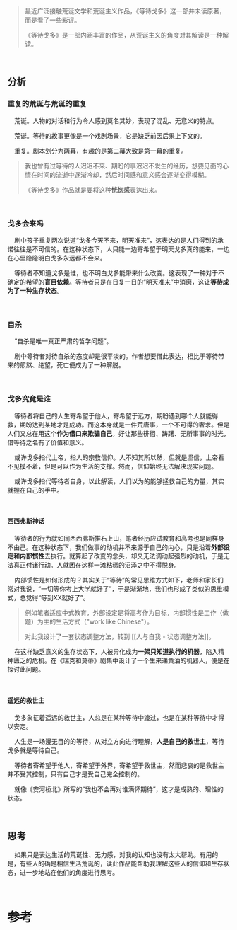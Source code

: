 > 最近广泛接触荒诞文学和荒诞主义作品，《等待戈多》这一部并未读原著，而是看了一些影评。
> 
> 《等待戈多》是一部内涵丰富的作品，从荒诞主义的角度对其解读是一种解读。

    

## 分析

### 重复的荒诞与荒诞的重复

    荒诞。人物的对话和行为令人感到莫名其妙，表现了混乱、无意义的特点。

    荒诞。等待的故事更像是一个戏剧场景，它是缺乏前因后果上下文的。

    重复。剧本划分为两幕，有趣的是第二幕大致是第一幕的重复。

> 我也曾有过等待的人迟迟不来、期盼的事迟迟不发生的经历，想要见面的心情在时间的流逝中逐渐冷却，然后时间感和意义感会逐渐变得模糊。
> 
> 《等待戈多》作品就是要将这种**恍惚感**表达出来。

    

### 戈多会来吗

    剧中孩子重复两次说道“戈多今天不来，明天准来”，这表达的是人们得到的承诺往往是不可信的。在这种状态下，人只能一边寄希望于明天戈多真的能来，一边在心里隐隐明白戈多永远都不会来。

    等待者不知道戈多是谁，也不明白戈多能带来什么改变。这表现了一种对于不确定的希望的**盲目依赖**。等待者只是在日复一日的“明天准来”中消磨，这让**等待成为了一种生存状态**。

    

### 自杀

    “自杀是唯一真正严肃的哲学问题”。

    剧中等待者对待自杀的态度却是很平淡的。作者想要借此表达，相比于等待带来的煎熬、绝望，死亡便成为了一种解脱。

    

### 戈多究竟是谁

    等待者将自己的人生寄希望于他人，寄希望于远方，期盼遇到哪个人就能得救，期盼达到某地才是成功。而这本身就是一件荒唐事，一个不可得的奢求。但是人们又总在用这个**作为借口来欺骗自己**，好让那些徘徊、踌躇、无所事事的时光，借等待之名有了价值和意义。

    或许戈多指代上帝，指人的宗教信仰。人不知其所以然，但就是坚信，上帝看不见摸不着，但是可以作为生活的支撑。然而，信仰始终无法解决现实问题。

    或许戈多指代等待者自身，以此解读，人们以为的能够拯救自己的力量，其实就握在自己的手中。

    

#### 西西弗斯神话

    等待者的行为就如同西西弗斯推石上山，笔者经历应试教育和高考也是同样身不由己。在这种状态下，我们做事的动机并不来源于自己的内心，只是沿着**外部设定和内部惯性**去执行。就算起了改变的念头，却又无法调动起强烈的动机，于是无法真正付诸行动。人就困在这样一滩粘稠的沼泽之中不得脱身。

    内部惯性是如何形成的？其实关于“等待”的常见思维方式如下，老师和家长们常对我说，“一切等你考上大学就好了”，于是渐渐地，我们也形成了类似的思维模式，总觉得“等到XX就好了”。

> 例如笔者适应中式教育，外部设定是将高考作为目标，内部惯性是工作（做题）为主的生活方式（"work like Chinese"）。
> 
> 对此我设计了一套状态调整方法，转到 [[人与自我 - 状态调整方法]]。

    在这样缺乏意义的生存状态下，人被异化成为**一架只知道执行的机器**，陷入精神匮乏的危机。在《瑞克和莫蒂》剧集中设计了一个生来递黄油的机器人，便是在探讨此问题。

    

#### 遥远的救世主

    戈多象征着遥远的救世主，人总是在某种等待中渡过，也是在某种等待中才得以安定。

    人生是一场漫无目的的等待，从对立方向进行理解，**人是自己的救世主**，等待戈多就是等待自己。

    等待者寄希望于他人，寄希望于外界，寄希望于救世主，然而悲哀的是救世主并不受其控制，只有自己才是受自己完全控制的。

    就像《安河桥北》所写的“我也不会再对谁满怀期待”，这才是成熟的、理性的状态。

    

## 思考

    如果只是表达生活的荒诞性、无力感，对我的认知也没有太大帮助。有用的是，有些人的确是相信生活荒诞的，读此作品能帮助我理解这些人的信仰和生存状态，进一步地站在他们的角度进行思考。

    

# 参考

